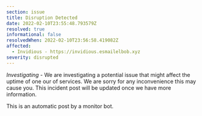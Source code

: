 ```yaml
---
section: issue
title: Disruption Detected
date: 2022-02-10T23:55:48.793579Z
resolved: true
informational: false
resolvedWhen: 2022-02-10T23:56:58.419082Z
affected:
  - Invidious - https://invidious.esmailelbob.xyz
severity: disrupted
---
```

*Investigating* - We are investigating a potential issue that might affect the uptime of one our of services. We are sorry for any inconvenience this may cause you. This incident post will be updated once we have more information.

This is an automatic post by a monitor bot.
        